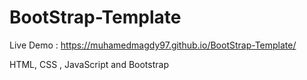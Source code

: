 # BootStrap-Template
Live Demo : https://muhamedmagdy97.github.io/BootStrap-Template/

HTML, CSS , JavaScript and Bootstrap
